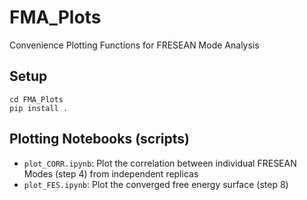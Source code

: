 # FMA_Plots
Convenience Plotting Functions for FRESEAN Mode Analysis

## Setup

```
cd FMA_Plots
pip install .
```

## Plotting Notebooks (scripts)

- `plot_CORR.ipynb`: Plot the correlation between individual FRESEAN Modes (step 4) from independent replicas
- `plot_FES.ipynb`: Plot the converged free energy surface (step 8)
